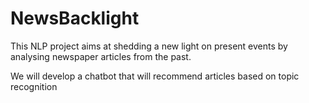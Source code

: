 # NewsBacklight
This NLP project aims at shedding a new light on present events by analysing newspaper articles from the past.

We will develop a chatbot that will recommend articles based on topic recognition
